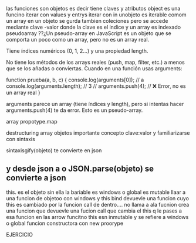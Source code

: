 las funciones son objetos es decir tiene claves y atributos
object es una funcino
iterar con values y entrys 
iterar con in
unobjeto es iterable comom un array
en un objeto se gurda tambien coleciones pero se accede mediante clave -valor donde la clave es el indice
y un array es indexado
pseudoarray ??¿Un pseudo-array en JavaScript es un objeto que se comporta un poco como un array, pero no es un array real.

Tiene índices numéricos (0, 1, 2…) y una propiedad length.

No tiene los métodos de los arrays reales (push, map, filter, etc.) a menos que se los añadas o conviertas.
Cuando en una función usas arguments:

function prueba(a, b, c) {
  console.log(arguments[0]); // a
  console.log(arguments.length); // 3
  // arguments.push(4); // ❌ Error, no es un array real
}


arguments parece un array (tiene índices y length), pero si intentas hacer arguments.push(4) te da error.
Esto es un pseudo-array.

array propotype.map

destructuring array objetos
importante concepto clave:valor y familiarizarse con sintaxis


sintaxisgify(objeto) te convierte en json

y desde json a o
JSON.parse(objeto) se convierte a json
----
this. es el objeto sin ella la bariable es windows o global es mutable
llaar a una funcion de objetoo con windows y this 
bind devuevle una funcion cuyo this es cambiado por la funcion call de dentro.... no llama a ala fucnion crea una funcion que devuevle una fucion call que cambia el this q le pases a esa funcion
en las arrow funcitno this esn inmutable y se refiere a windows o global
funcion constructora con new
proorype

EJERCICIO
